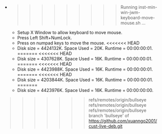 * >>>>>>>>> Running inst-min-win-jwm-keyboard-move-mouse.sh ...
  * Setup X Window to allow keyboard to move mouse.
  * Press Left Shift+NumLock.
  * Press on numpad keys to move the mouse.
<<<<<<< HEAD
  * Disk size = 4424132K. Space Used = 20K. Runtime = 00:00:00:01.
=======
<<<<<<< HEAD
  * Disk size = 4307628K. Space Used = 16K. Runtime = 00:00:00:01.
=======
<<<<<<< HEAD
  * Disk size = 4423988K. Space Used = 16K. Runtime = 00:00:00:01.
=======
<<<<<<< HEAD
  * Disk size = 4203844K. Space Used = 16K. Runtime = 00:00:00:01.
=======
  * Disk size = 4423976K. Space Used = 16K. Runtime = 00:00:00:00.
>>>>>>> refs/remotes/origin/bullseye
>>>>>>> refs/remotes/origin/bullseye
>>>>>>> refs/remotes/origin/bullseye
>>>>>>> branch 'bullseye' of https://github.com/xuanngo2001/cust-live-deb.git
